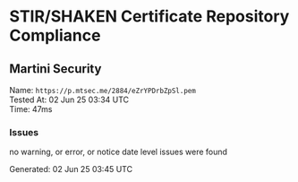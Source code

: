# STIR/SHAKEN Certificate Repository Compliance

## Martini Security

Name: `https://p.mtsec.me/2884/eZrYPDrbZpSl.pem`\
Tested At: 02 Jun 25 03:34 UTC\
Time: 47ms

### Issues

no warning, or error, or notice date level issues were found

Generated: 02 Jun 25 03:45 UTC